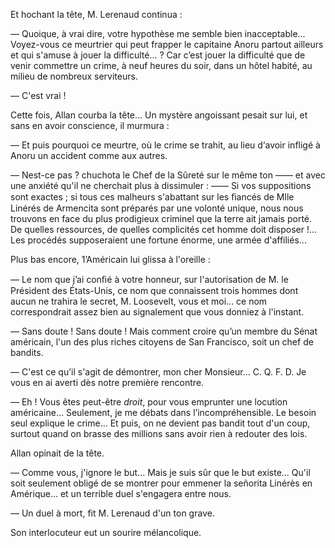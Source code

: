 Et hochant la tête, M. Lerenaud continua :

— Quoique, à vrai dire, votre hypothèse me semble bien inacceptable...
Voyez-vous ce meurtrier qui peut frapper le capitaine Anoru partout ailleurs
et qui s'amuse à jouer la difficulté... ? Car c’est jouer la difficulté que de
venir commettre un crime, à neuf heures du soir, dans un hôtel habité, au milieu de nombreux serviteurs.

— C'est vrai !

Cette fois, Allan courba la tête... Un mystère angoissant pesait sur lui, et sans en avoir conscience, il murmura :

— Et puis pourquoi ce meurtre, où le crime se trahit, au lieu d‘avoir infligé à Anoru un accident comme aux autres.

— Nest-ce pas ? chuchota le Chef de la Sûreté sur le même ton —— et avec une
anxiété qu'il ne cherchait plus à dissimuler : —— Si vos suppositions sont exactes ; si tous ces malheurs s'abattant sur les ﬁancés de Mlle Linérés de Armencita sont préparés par une volonté unique, nous nous trouvons en face du plus prodigieux criminel que la terre ait jamais porté. De quelles ressources, de quelles complicités cet homme doit disposer !... Les procédés supposeraient une fortune énorme, une armée d'affiliés...

Plus bas encore, 1’Américain lui glissa à l'oreille :

— Le nom que j’ai conﬁé à votre honneur, sur l'autorisation de M. le
Président des États-Unis, ce nom que connaissent trois hommes dont aucun
ne trahira le secret, M. Loosevelt, vous et moi... ce nom correspondrait
assez bien au signalement que vous donniez à l'instant.

— Sans doute ! Sans doute ! Mais comment croire qu’un membre du Sénat américain, l'un des plus riches citoyens de San Francisco, soit un chef de bandits.

— C'est ce qu’il s'agit de démontrer, mon cher Monsieur... C. Q. F. D. Je
vous en ai averti dès notre première rencontre.

— Eh ! Vous êtes peut-être _droit_, pour vous emprunter une locution 
américaine... Seulement, je me débats dans l’incompréhensible. Le besoin seul
explique le crime... Et puis, on ne devient pas bandit tout d'un coup,
surtout quand on brasse des millions sans avoir rien à redouter des lois.

Allan opinait de la tête.

— Comme vous, j'ignore le but... Mais je suis sûr que le but existe... Qu'il soit seulement obligé de se montrer pour emmener la señorita Linérès en Amérique... et un terrible duel s'engagera entre nous.

— Un duel à mort, fit M. Lerenaud d'un ton grave.

Son interlocuteur eut un sourire mélancolique.
